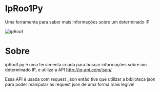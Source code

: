 # IpRoo1Py
Uma ferramenta para saber mais informações sobre um determinado IP

![ipRoo1](https://github.com/xroo1/IpRoo1Py/assets/108178145/436e2915-6d08-4ba5-9e2c-b38d57860251)


# Sobre
ipRoo1.py é uma ferramenta criada para buscar informações sobre um determinado IP, e utiliza a API http://ip-api.com/json/   

Essa API é usada com request .json
então tive que utilizar a biblioteca json para poder manipular as request json de uma forma mais legível
